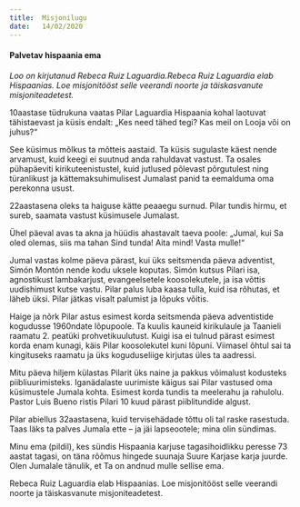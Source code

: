 ```yaml
---
title:  Misjonilugu
date:   14/02/2020
---
```


#### Palvetav hispaania ema

_Loo on kirjutanud Rebeca Ruiz Laguardia.Rebeca Ruiz Laguardia elab Hispaanias. Loe misjonitööst selle veerandi noorte ja täiskasvanute misjoniteadetest._

10aastase tüdrukuna vaatas Pilar Laguardia Hispaania kohal laotuvat tähistaevast ja küsis endalt: „Kes need tähed tegi? Kas meil on Looja või on juhus?“

See küsimus mõlkus ta mõtteis aastaid. Ta küsis sugulaste käest nende arvamust, kuid keegi ei suutnud anda rahuldavat vastust. Ta osales pühapäeviti kirikuteenistustel, kuid jutlused põlevast põrgutulest ning türanlikust ja kättemaksuhimulisest Jumalast panid ta eemalduma oma perekonna usust.

22aastasena oleks ta haiguse kätte peaaegu surnud. Pilar tundis hirmu, et sureb, saamata vastust küsimusele Jumalast.

Ühel päeval avas ta akna ja hüüdis ahastavalt taeva poole: „Jumal, kui Sa oled olemas, siis ma tahan Sind tunda! Aita mind! Vasta mulle!“

Jumal vastas kolme päeva pärast, kui üks seitsmenda päeva adventist, Simón Montón nende kodu uksele koputas. Simón kutsus Pilari isa, agnostikust lambakarjust, evangeelsetele koosolekutele, ja isa võttis uudishimust kutse vastu. Pilar palus luba kaasa tulla, kuid isa rõhutas, et läheb üksi. Pilar jätkas visalt palumist ja lõpuks võitis.

Haige ja nõrk Pilar astus esimest korda seitsmenda päeva adventistide kogudusse 1960ndate lõpupoole. Ta kuulis kauneid kirikulaule ja Taanieli raamatu 2. peatüki prohvetikuulutust. Kuigi isa ei tulnud pärast esimest korda enam kunagi, käis Pilar koosolekutel kuni lõpuni. Viimasel õhtul sai ta kingituseks raamatu ja üks koguduseliige kirjutas üles ta aadressi.

Mitu päeva hiljem külastas Pilarit üks naine ja pakkus võimalust kodusteks piibliuurimisteks. Iganädalaste uurimiste käigus sai Pilar vastused oma küsimustele Jumala kohta. Esimest korda tundis ta meelerahu ja rahulolu. Pastor Luis Bueno ristis Pilari 10 kuud pärast piiblitundide algust.

Pilar abiellus 32aastasena, kuid tervisehädade tõttu oli tal raske rasestuda. Taas läks ta palves Jumala ette – ja jäi lapseootele; mina olin sündimas.

Minu ema (pildil), kes sündis Hispaania karjuse tagasihoidlikku peresse 73 aastat tagasi, on täna rõõmus hingede suunaja Suure Karjase karja juurde. Olen Jumalale tänulik, et Ta on andnud mulle sellise ema.

Rebeca Ruiz Laguardia elab Hispaanias. Loe misjonitööst selle veerandi noorte ja täiskasvanute misjoniteadetest.